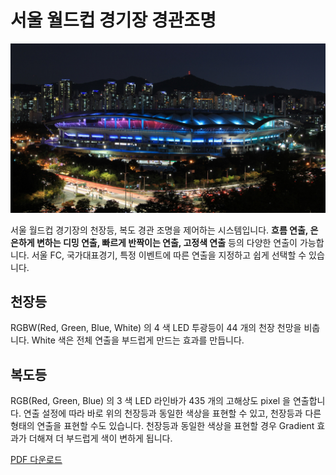 # 서울 월드컵 경기장 경관조명
![경기장 전경](image/total.jpg)

서울 월드컵 경기장의 천장등, 복도 경관 조명을 제어하는 시스템입니다.
**흐름 연출, 은은하게 변하는 디밍 연출, 빠르게 반짝이는 연출, 고정색 연출** 등의 다양한 연출이 가능합니다.
서울 FC, 국가대표경기, 특정 이벤트에 따른 연출을 지정하고 쉽게 선택할 수 있습니다.

## 천장등
RGBW(Red, Green, Blue, White) 의 4 색 LED 투광등이 44 개의 천장 천망을 비춥니다.
White 색은 전체 연출을 부드럽게 만드는 효과를 만듭니다.

## 복도등
RGB(Red, Green, Blue) 의 3 색 LED 라인바가 435 개의 고해상도 pixel 을 연출합니다.
연출 설정에 따라 바로 위의 천장등과 동일한 색상을 표현할 수 있고, 천장등과 다른 형태의 연출을 표현할 수도 있습니다.
천장등과 동일한 색상을 표현할 경우 Gradient 효과가 더해져 더 부드럽게 색이 변하게 됩니다.

<a href="seoulExternalLight_v1.0.pdf" target="_blank" >PDF 다운로드</a>